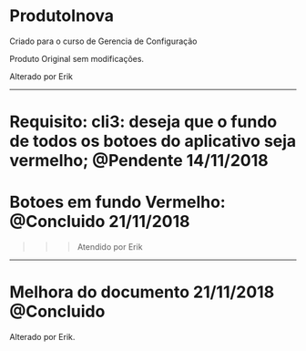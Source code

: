 # ProdutoInova
Criado para o curso de Gerencia de Configuração

Produto Original sem modificações.

Alterado por Erik

____________________________________________________

Requisito:
 cli3: deseja que o fundo de todos os botoes do aplicativo seja vermelho;  @Pendente 14/11/2018
 =====
 Botoes em fundo Vermelho: @Concluido 21/11/2018
 =
 >>>Atendido por Erik 
____________________________________________________ 

Melhora do documento 21/11/2018 @Concluido
====== 
 Alterado por Erik.

